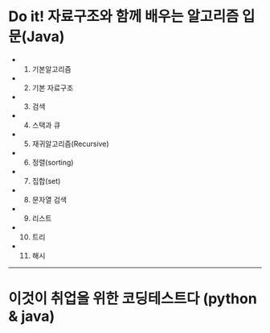 # Do it! 자료구조와 함께 배우는 알고리즘 입문(Java)

- 01. 기본알고리즘
- 02. 기본 자료구조
- 03. 검색
- 04. 스택과 큐
- 05. 재귀알고리즘(Recursive)
- 06. 정렬(sorting)
- 07. 집합(set)
- 08. 문자열 검색
- 09. 리스트
- 10. 트리
- 11. 해시

<hr>

# 이것이 취업을 위한 코딩테스트다 (python & java)
